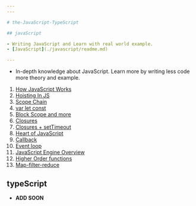 ```yaml
---
---

# the-JavaScript-TypeScript

## javaScript

- Writing JavaScript and Learn with real world example.
- [JavaScript](./javascript/readme.md)

---
```


- In-depth knowledge about JavaScript. Learn more by writing less code more theory and example.

1. [How JavaScript Works](./Namaste-JavaScript/01-How-JavaScript-Works/readme.md)
2. [Hoisting In JS](./Namaste-JavaScript/02-Hoisting-In-JS/readme.md)
3. [Scope Chain](./Namaste-JavaScript/05-basics-of-js/01-scope-chain-more.md)
4. [var let const](./Namaste-JavaScript/05-basics-of-js/02-var-let-const.md)
5. [Block Scope and more](./Namaste-JavaScript/05-basics-of-js/03-block-scopes-shadow.md)
6. [Closures](./Namaste-JavaScript/05-basics-of-js/04-closures.md)
7. [Closures + setTimeout](./Namaste-JavaScript/05-basics-of-js/05-closures_and_setTimeout.md)
8. [Heart of JavaScript](./Namaste-JavaScript/05-basics-of-js/06-heart-of-js-function.md)
9. [Callback](./Namaste-JavaScript/05-basics-of-js/07-call-back-functions.md)
10. [Event loop](./Namaste-JavaScript/05-basics-of-js/08-event-loop.md)
11. [JavaScript Engine Overview](./Namaste-JavaScript/05-basics-of-js/09-JS-Engine-overview.md)
12. [Higher Order functions](./Namaste-JavaScript/05-basics-of-js/010-higher-order-function.md)
13. [Map-filter-reduce](./Namaste-JavaScript/05-basics-of-js/11-map-filter-reduce.md)

## typeScript

- **ADD SOON**
